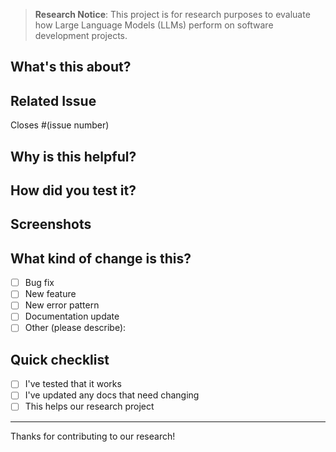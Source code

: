 > **Research Notice**: This project is for research purposes to evaluate how Large Language Models (LLMs) perform on software development projects.

## What's this about?
<!-- Tell us briefly what your PR does -->

## Related Issue
<!-- Is this fixing a bug or implementing a feature request? -->
Closes #(issue number)

## Why is this helpful?
<!-- What problem does this solve? Why is it helpful? -->

## How did you test it?
<!-- How can we be sure it works? -->

## Screenshots
<!-- If your changes are visual, drop some pics here -->

## What kind of change is this?
<!-- Put an x in the boxes that apply -->
- [ ] Bug fix 
- [ ] New feature
- [ ] New error pattern
- [ ] Documentation update
- [ ] Other (please describe):

## Quick checklist
<!-- Double-check these things -->
- [ ] I've tested that it works
- [ ] I've updated any docs that need changing
- [ ] This helps our research project

---
Thanks for contributing to our research! 